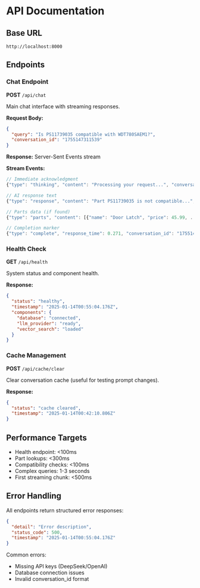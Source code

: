 # API Documentation

## Base URL
`http://localhost:8000`

## Endpoints

### Chat Endpoint
**POST** `/api/chat`

Main chat interface with streaming responses.

**Request Body:**
```json
{
  "query": "Is PS11739035 compatible with WDT780SAEM1?",
  "conversation_id": "1755147311539"
}
```

**Response:** Server-Sent Events stream

**Stream Events:**
```javascript
// Immediate acknowledgment
{"type": "thinking", "content": "Processing your request...", "conversation_id": "1755147311539"}

// AI response text
{"type": "response", "content": "Part PS11739035 is not compatible...", "conversation_id": "1755147311539"} 

// Parts data (if found)
{"type": "parts", "content": [{"name": "Door Latch", "price": 45.99, ...}], "conversation_id": "1755147311539"}

// Completion marker
{"type": "complete", "response_time": 0.271, "conversation_id": "1755147311539"}
```

### Health Check
**GET** `/api/health`

System status and component health.

**Response:**
```json
{
  "status": "healthy",
  "timestamp": "2025-01-14T00:55:04.176Z",
  "components": {
    "database": "connected",
    "llm_provider": "ready", 
    "vector_search": "loaded"
  }
}
```

### Cache Management  
**POST** `/api/cache/clear`

Clear conversation cache (useful for testing prompt changes).

**Response:**
```json
{
  "status": "cache cleared",
  "timestamp": "2025-01-14T00:42:10.806Z"
}
```

## Performance Targets
- Health endpoint: <100ms
- Part lookups: <300ms  
- Compatibility checks: <100ms
- Complex queries: 1-3 seconds
- First streaming chunk: <500ms

## Error Handling
All endpoints return structured error responses:

```json
{
  "detail": "Error description",
  "status_code": 500,
  "timestamp": "2025-01-14T00:55:04.176Z"
}
```

Common errors:
- Missing API keys (DeepSeek/OpenAI)
- Database connection issues
- Invalid conversation_id format
